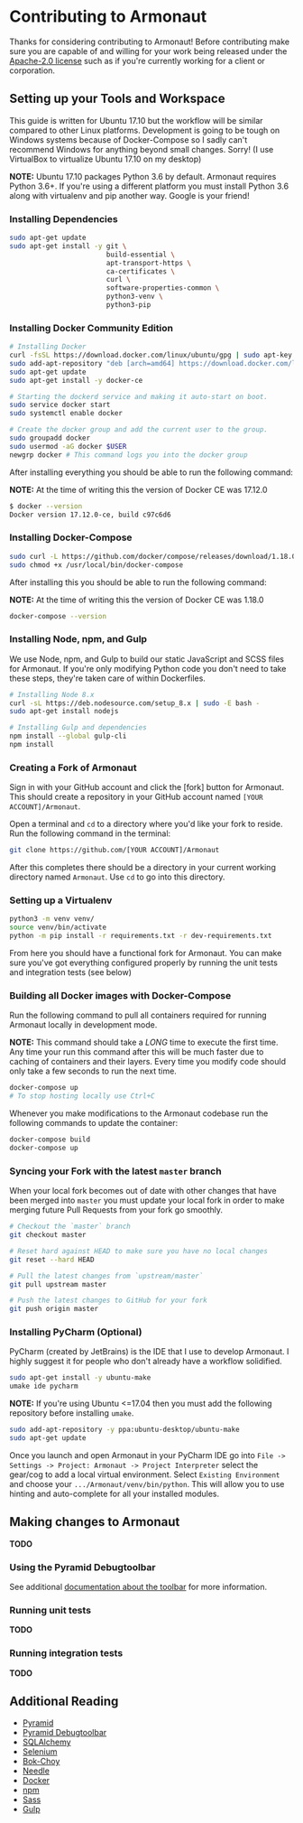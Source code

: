 # Contributing to Armonaut

Thanks for considering contributing to Armonaut! Before contributing make sure you
are capable of and willing for your work being released under the
[Apache-2.0 license](https://github.com/SethMichaelLarson/Armonaut/blob/master/LICENSE)
such as if you're currently working for a client or corporation.

## Setting up your Tools and Workspace

This guide is written for Ubuntu 17.10 but the workflow will be similar compared to other Linux platforms.
Development is going to be tough on Windows systems because of Docker-Compose so I sadly can't recommend Windows
for anything beyond small changes. Sorry! (I use VirtualBox to virtualize Ubuntu 17.10 on my desktop)

**NOTE:** Ubuntu 17.10 packages Python 3.6 by default. Armonaut requires Python 3.6+.
If you're using a different platform you must install Python 3.6 along with virtualenv
and pip another way.  Google is your friend!

### Installing Dependencies

```bash
sudo apt-get update
sudo apt-get install -y git \
                        build-essential \
                        apt-transport-https \
                        ca-certificates \
                        curl \
                        software-properties-common \
                        python3-venv \
                        python3-pip
```

### Installing Docker Community Edition

```bash
# Installing Docker
curl -fsSL https://download.docker.com/linux/ubuntu/gpg | sudo apt-key add -
sudo add-apt-repository "deb [arch=amd64] https://download.docker.com/linux/ubuntu $(lsb_release -cs) stable"
sudo apt-get update
sudo apt-get install -y docker-ce

# Starting the dockerd service and making it auto-start on boot.
sudo service docker start
sudo systemctl enable docker

# Create the docker group and add the current user to the group.
sudo groupadd docker
sudo usermod -aG docker $USER
newgrp docker # This command logs you into the docker group
```

After installing everything you should be able to run the following command:

**NOTE:** At the time of writing this the version of Docker CE was 17.12.0

```bash
$ docker --version
Docker version 17.12.0-ce, build c97c6d6
```

### Installing Docker-Compose

```bash
sudo curl -L https://github.com/docker/compose/releases/download/1.18.0/docker-compose-`uname -s`-`uname -m` -o /usr/local/bin/docker-compose
sudo chmod +x /usr/local/bin/docker-compose
```

After installing this you should be able to run the following command:

**NOTE:** At the time of writing this the version of Docker CE was 1.18.0

```bash
docker-compose --version
```

### Installing Node, npm, and Gulp

We use Node, npm, and Gulp to build our static JavaScript and SCSS
files for Armonaut. If you're only modifying Python code you don't
need to take these steps, they're taken care of within Dockerfiles.

```bash
# Installing Node 8.x
curl -sL https://deb.nodesource.com/setup_8.x | sudo -E bash -
sudo apt-get install nodejs

# Installing Gulp and dependencies
npm install --global gulp-cli
npm install
```

### Creating a Fork of Armonaut

Sign in with your GitHub account and click the [fork] button for Armonaut.
This should create a repository in your GitHub account named `[YOUR ACCOUNT]/Armonaut`.

Open a terminal and `cd` to a directory where you'd like your fork to reside.
Run the following command in the terminal:

```bash
git clone https://github.com/[YOUR ACCOUNT]/Armonaut
```

After this completes there should be a directory in your current working directory
named `Armonaut`. Use `cd` to go into this directory.

### Setting up a Virtualenv

```bash
python3 -m venv venv/
source venv/bin/activate
python -m pip install -r requirements.txt -r dev-requirements.txt
```

From here  you should have a functional fork for Armonaut. You can make sure you've
got everything configured properly by running the unit tests and integration tests (see below) 

### Building all Docker images with Docker-Compose

Run the following command to pull all containers required for running
Armonaut locally in development mode.

**NOTE:** This command should take a *LONG* time to execute the first time.
Any time your run this command after this will be much faster due to caching of containers and their layers.
Every time you modify code should only take a few seconds to run the next time.

```bash
docker-compose up
# To stop hosting locally use Ctrl+C
```

Whenever you make modifications to the Armonaut codebase run the following commands to update the container:

```bash
docker-compose build
docker-compose up
```

### Syncing your Fork with the latest `master` branch

When your local fork becomes out of date with other changes that have been merged into `master`
you must update your local fork in order to make merging future Pull Requests from your fork go smoothly.

```bash
# Checkout the `master` branch
git checkout master

# Reset hard against HEAD to make sure you have no local changes
git reset --hard HEAD

# Pull the latest changes from `upstream/master`
git pull upstream master

# Push the latest changes to GitHub for your fork
git push origin master
```

### Installing PyCharm (Optional)

PyCharm (created by JetBrains) is the IDE that I use to develop Armonaut.
I highly suggest it for people who don't already have a workflow solidified.

```bash
sudo apt-get install -y ubuntu-make
umake ide pycharm
```

**NOTE:** If you're using Ubuntu <=17.04 then you must add the following repository before installing `umake`.
```bash
sudo add-apt-repository -y ppa:ubuntu-desktop/ubuntu-make
sudo apt-get update
```

Once you launch and open Armonaut in your PyCharm IDE go into `File -> Settings -> Project: Armonaut -> Project Interpreter`
select the gear/cog to add a local virtual environment. Select `Existing Environment` and choose your `.../Armonaut/venv/bin/python`.
This will allow you to use hinting and auto-complete for all your installed modules.

## Making changes to Armonaut

**TODO**

### Using the Pyramid Debugtoolbar

See additional [documentation about the toolbar](https://docs.pylonsproject.org/projects/pyramid_debugtoolbar/en/latest/#usage) for more information.

### Running unit tests

**TODO**

### Running integration tests

**TODO**

## Additional Reading

- [Pyramid](https://trypyramid.com/)
- [Pyramid Debugtoolbar](https://docs.pylonsproject.org/projects/pyramid_debugtoolbar/en/latest)
- [SQLAlchemy](https://www.sqlalchemy.org/)
- [Selenium](http://www.seleniumhq.org/)
- [Bok-Choy](http://bok-choy.readthedocs.io/en/latest)
- [Needle](https://needle.readthedocs.io/en/latest/)
- [Docker](https://docs.docker.com/)
- [npm](https://docs.npmjs.com/)
- [Sass](http://sass-lang.com/documentation/file.SASS_REFERENCE.html)
- [Gulp](https://github.com/gulpjs/gulp/blob/master/docs/API.md)
